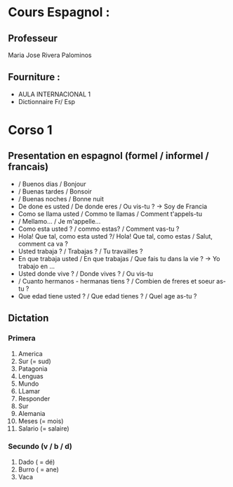 # Cours Espagnol :

## Professeur
Maria Jose Rivera Palominos

## Fourniture :
  - AULA INTERNACIONAL 1
  - Dictionnaire Fr/ Esp

# Corso 1

## Presentation en espagnol (formel / informel / francais)
 - / Buenos dias / Bonjour
 - / Buenas tardes / Bonsoir
 - / Buenas noches / Bonne nuit
 - De done es usted / De donde eres / Ou vis-tu ? -> Soy de Francia
 - Como se llama usted / Commo te llamas / Comment t'appels-tu
 - / Mellamo... / Je m'appelle...
 - Como esta usted ? / commo estas? / Comment vas-tu ?
 - Hola! Que tal, como esta usted ?/ Hola! Que tal, como estas / Salut, comment ca va ?
 - Usted trabaja ? / Trabajas ? / Tu travailles ?
 - En que trabaja usted / En que trabajas / Que fais tu dans la vie ? -> Yo trabajo en ...
 - Usted donde vive ? / Donde vives ? / Ou vis-tu
 - / Cuanto hermanos - hermanas tiens ? / Combien de freres et soeur as-tu ?
 - Que edad tiene usted ? / Que edad tienes ? / Quel age as-tu ?

## Dictation
### Primera
1. America
2. Sur (= sud)
3. Patagonia
4. Lenguas
5. Mundo
6. LLamar
7. Responder
8. Sur
9. Alemania
10. Meses (= mois)
11. Salario (= salaire)

### Secundo (v / b / d)
1. Dado ( = dé)
2. Burro ( = ane)
3. Vaca
